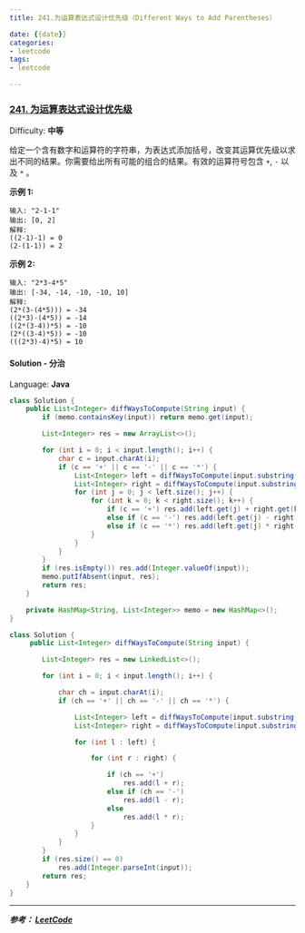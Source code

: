 ```yaml
---
title: 241.为运算表达式设计优先级（Different Ways to Add Parentheses）

date: {{date}}
categories:
- leetcode
tags:
- leetcode

---
```

### [241\. 为运算表达式设计优先级](https://leetcode-cn.com/problems/different-ways-to-add-parentheses/)

Difficulty: **中等**


给定一个含有数字和运算符的字符串，为表达式添加括号，改变其运算优先级以求出不同的结果。你需要给出所有可能的组合的结果。有效的运算符号包含 `+`, `-` 以及 `*` 。

**示例 1:**

```
输入: "2-1-1"
输出: [0, 2]
解释:
((2-1)-1) = 0
(2-(1-1)) = 2
```

**示例 2:**

```
输入: "2*3-4*5"
输出: [-34, -14, -10, -10, 10]
解释:
(2*(3-(4*5))) = -34
((2*3)-(4*5)) = -14
((2*(3-4))*5) = -10
(2*((3-4)*5)) = -10
(((2*3)-4)*5) = 10
```


#### Solution - 分治

Language: **Java**

```java
class Solution {
    public List<Integer> diffWaysToCompute(String input) {
        if (memo.containsKey(input)) return memo.get(input);

        List<Integer> res = new ArrayList<>();

        for (int i = 0; i < input.length(); i++) {
            char c = input.charAt(i);
            if (c == '+' || c == '-' || c == '*') {
                List<Integer> left = diffWaysToCompute(input.substring(0, i));
                List<Integer> right = diffWaysToCompute(input.substring(i+1));
                for (int j = 0; j < left.size(); j++) {
                    for (int k = 0; k < right.size(); k++) {
                        if (c == '+') res.add(left.get(j) + right.get(k));
                        else if (c == '-') res.add(left.get(j) - right.get(k));
                        else if (c == '*') res.add(left.get(j) * right.get(k));
                    }
                }
            }
        }
        if (res.isEmpty()) res.add(Integer.valueOf(input));
        memo.putIfAbsent(input, res);
        return res;
    }

    private HashMap<String, List<Integer>> memo = new HashMap<>();
}

```

```java
class Solution {
     public List<Integer> diffWaysToCompute(String input) {

        List<Integer> res = new LinkedList<>();

        for (int i = 0; i < input.length(); i++) {

            char ch = input.charAt(i);
            if (ch == '+' || ch == '-' || ch == '*') {

                List<Integer> left = diffWaysToCompute(input.substring(0, i));
                List<Integer> right = diffWaysToCompute(input.substring(i + 1));

                for (int l : left) {

                    for (int r : right) {

                        if (ch == '+')
                            res.add(l + r);
                        else if (ch == '-')
                            res.add(l - r);
                        else
                            res.add(l * r);
                    }
                }
            }
        }
        if (res.size() == 0)
            res.add(Integer.parseInt(input));
        return res;
    }
}
```

---
***参考：
[LeetCode](https://leetcode-cn.com/problems/different-ways-to-add-parentheses/submissions/)***
